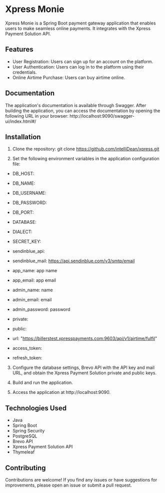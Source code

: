 # Xpress Monie

Xpress Monie is a Spring Boot payment gateway application that enables users to make seamless online payments. It integrates with the Xpress Payment Solution API.

## Features
* User Registration: Users can sign up for an account on the platform.
* User Authentication: Users can log in to the platform using their credentials.
* Online Airtime Purchase: Users can buy airtime online.

## Documentation
The application's documentation is available through Swagger. After building the application, you can access the documentation by opening the following URL in your browser: http://localhost:9090/swagger-ui/index.html#/

## Installation
1. Clone the repository:
git clone https://github.com/intelliDean/xpress.git


2. Set the following environment variables in the application configuration file:
* DB_HOST:
* DB_NAME:
* DB_USERNAME:
* DB_PASSWORD:
* DB_PORT:
* DATABASE:
* DIALECT:

* SECRET_KEY:  <a string to sign the jwt>

* sendinblue_api: <brevo api key>
* sendinblue_mail: https://api.sendinblue.com/v3/smtp/email

* app_name: app name
* app_email: app email

* admin_name: name
* admin_email: email
* admin_password: password

* private: <xpress payment solution private key>
* public: <xpress payment solution public key>
* url: "https://billerstest.xpresspayments.com:9603/api/v1/airtime/fulfil"

* access_token: <access token expiration time>
* refresh_token: <refresh token expiration time>


3. Configure the database settings, Brevo API with the API key and mail URL, and obtain the Xpress Payment Solution private and public keys.

4. Build and run the application.

5. Access the application at http://localhost:9090.

## Technologies Used
* Java
* Spring Boot
* Spring Security
* PostgreSQL
* Brevo API
* Xpress Payment Solution API
* Thymeleaf

## Contributing
Contributions are welcome! If you find any issues or have suggestions for improvements, please open an issue or submit a pull request.
